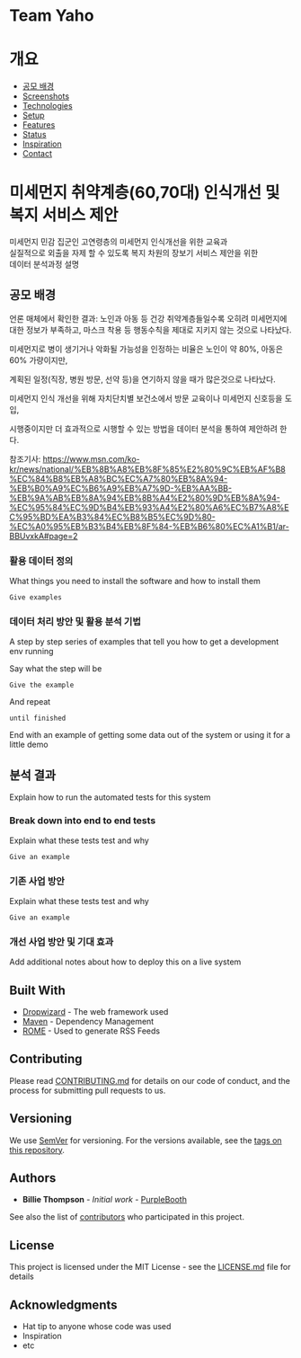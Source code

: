 # Team Yaho
# 개요
* [공모 배경](#공모-배경)
* [Screenshots](#screenshots)
* [Technologies](#technologies)
* [Setup](#setup)
* [Features](#features)
* [Status](#status)
* [Inspiration](#inspiration)
* [Contact](#contact)


# 미세먼지 취약계층(60,70대) 인식개선 및 복지 서비스 제안 
미세먼지 민감 집군인 고연령층의 미세먼지 인식개선을 위한 교육과  
실질적으로 외출을 자제 할 수 있도록 복지 차원의 장보기 서비스 제안을 위한  
데이터 분석과정 설명
  
## 공모 배경
언론 매체에서 확인한 결과:
노인과 아동 등 건강 취약계층들일수록 오히려 미세먼지에 대한 정보가 부족하고, 마스크 착용 등 행동수칙을 제대로 지키지 않는 것으로 나타났다.  
  
미세먼지로 병이 생기거나 악화될 가능성을 인정하는 비율은 노인이 약 80%, 아동은 60% 가량이지만,
  
계획된 일정(직장, 병원 방문, 선약 등)을 연기하지 않을 때가 많은것으로 나타났다.  
  
미세먼지 인식 개선을 위해 자치단치별 보건소에서 방문 교육이나 미세먼지 신호등을 도입,   
  
시행중이지만 더 효과적으로 시행할 수 있는 방법을 데이터 분석을 통하여 제안하려 한다.  
  
참조기사: https://www.msn.com/ko-kr/news/national/%EB%8B%A8%EB%8F%85%E2%80%9C%EB%AF%B8%EC%84%B8%EB%A8%BC%EC%A7%80%EB%8A%94-%EB%B0%A9%EC%B6%A9%EB%A7%9D-%EB%AA%BB-%EB%9A%AB%EB%8A%94%EB%8B%A4%E2%80%9D%EB%8A%94-%EC%95%84%EC%9D%B4%EB%93%A4%E2%80%A6%EC%B7%A8%EC%95%BD%EA%B3%84%EC%B8%B5%EC%9D%80-%EC%A0%95%EB%B3%B4%EB%8F%84-%EB%B6%80%EC%A1%B1/ar-BBUvxkA#page=2  
  
### 활용 데이터 정의

What things you need to install the software and how to install them

```
Give examples
```

### 데이터 처리 방안 및 활용 분석 기법

A step by step series of examples that tell you how to get a development env running

Say what the step will be

```
Give the example
```

And repeat

```
until finished
```

End with an example of getting some data out of the system or using it for a little demo

## 분석 결과
Explain how to run the automated tests for this system

### Break down into end to end tests

Explain what these tests test and why

```
Give an example
```

### 기존 사업 방안
Explain what these tests test and why

```
Give an example
```

### 개선 사업 방안 및 기대 효과

Add additional notes about how to deploy this on a live system

## Built With

* [Dropwizard](http://www.dropwizard.io/1.0.2/docs/) - The web framework used
* [Maven](https://maven.apache.org/) - Dependency Management
* [ROME](https://rometools.github.io/rome/) - Used to generate RSS Feeds

## Contributing

Please read [CONTRIBUTING.md](https://gist.github.com/PurpleBooth/b24679402957c63ec426) for details on our code of conduct, and the process for submitting pull requests to us.

## Versioning

We use [SemVer](http://semver.org/) for versioning. For the versions available, see the [tags on this repository](https://github.com/your/project/tags). 

## Authors

* **Billie Thompson** - *Initial work* - [PurpleBooth](https://github.com/PurpleBooth)

See also the list of [contributors](https://github.com/your/project/contributors) who participated in this project.

## License

This project is licensed under the MIT License - see the [LICENSE.md](LICENSE.md) file for details

## Acknowledgments

* Hat tip to anyone whose code was used
* Inspiration
* etc
